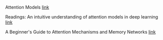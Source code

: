Attention Models  [link](http://www.wildml.com/2016/01/attention-and-memory-in-deep-learning-and-nlp/)

Readings:
An intuitive understanding of attention models in deep learning  [link](https://towardsdatascience.com/intuitive-understanding-of-attention-mechanism-in-deep-learning-6c9482aecf4f)

A Beginner's Guide to Attention Mechanisms and Memory Networks  [link](https://skymind.ai/wiki/attention-mechanism-memory-network)
